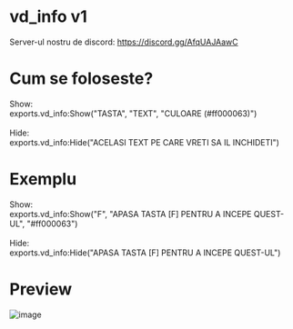 # vd_info v1
Server-ul nostru de discord: https://discord.gg/AfqUAJAawC
# Cum se foloseste?
Show:<br />
exports.vd_info:Show("TASTA", "TEXT", "CULOARE (#ff000063)")<br /><br />
Hide:<br />
exports.vd_info:Hide("ACELASI TEXT PE CARE VRETI SA IL INCHIDETI")
# Exemplu
Show:<br />
exports.vd_info:Show("F", "APASA TASTA [F] PENTRU A INCEPE QUEST-UL", "#ff000063")<br /><br />
Hide:<br />
exports.vd_info:Hide("APASA TASTA [F] PENTRU A INCEPE QUEST-UL")
# Preview
![image](https://user-images.githubusercontent.com/117598520/209394635-77421a4f-aa39-45e4-bab0-40a7998e3a3e.png)

